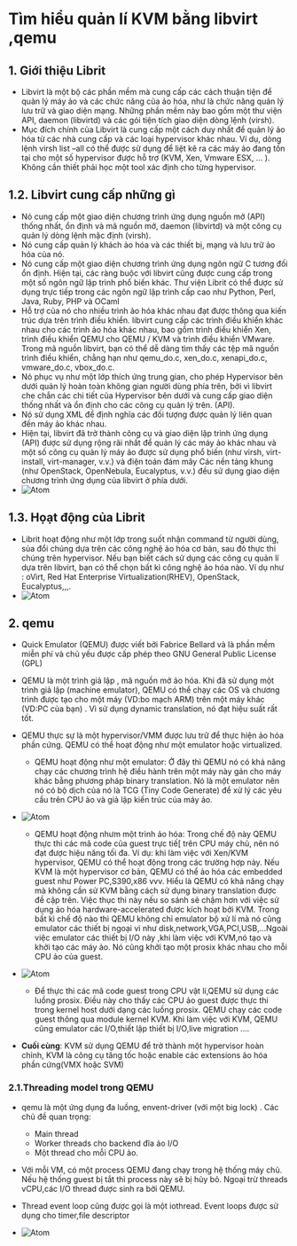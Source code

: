 # Tìm hiểu quản lí KVM bằng libvirt ,qemu # 
## 1. Giới thiệu Librit ## 
- Libvirt là một bộ các phần mềm mà cung cấp các cách thuận tiện để quản lý máy ảo và các chức năng của ảo hóa, như là chức năng quản lý lưu trữ và giao diện mạng. Những phần mềm này bao gồm một thư viện API, daemon (libvirtd) và các gói tiện tích giao diện dòng lệnh (virsh).
- Mục đích chính của Libvirt là cung cấp một cách duy nhất để quản lý ảo hóa từ các nhà cung cấp và các loại hypervisor khác nhau. Ví dụ, dòng lệnh virsh list –all có thể được sử dụng để liệt kê ra các máy ảo đang tồn tại cho một số hypervisor được hỗ trợ (KVM, Xen, Vmware ESX, … ). Không cần thiết phải học một tool xác định cho từng hypervisor.
## 1.2. Libvirt cung cấp những gì ##  
- Nó cung cấp một giao diện chương trình ứng dụng nguồn mở (API) thống nhất, ổn định và mã nguồn mở, daemon (libvirtd) và một công cụ quản lý dòng lệnh mặc định (virsh).
- Nó cung cấp quản lý khách ảo hóa và các thiết bị, mạng và lưu trữ ảo hóa của nó.
- Nó cung cấp một giao diện chương trình ứng dụng ngôn ngữ C tương đối ổn định. Hiện tại, các ràng buộc với libvirt cũng được cung cấp trong một số ngôn ngữ lập trình phổ biến khác. Thư viện Librit có thể được sử dụng trực tiếp trong các ngôn ngữ lập trình cấp cao như Python, Perl, Java, Ruby, PHP và OCaml
- Hỗ trợ của nó cho nhiều trình ảo hóa khác nhau đạt được thông qua kiến ​​trúc dựa trên trình điều khiển. libvirt cung cấp các trình điều khiển khác nhau cho các trình ảo hóa khác nhau, bao gồm trình điều khiển Xen, trình điều khiển QEMU cho QEMU / KVM và trình điều khiển VMware. Trong mã nguồn libvirt, bạn có thể dễ dàng tìm thấy các tệp mã nguồn trình điều khiển, chẳng hạn như qemu_do.c, xen_do.c, xenapi_do.c, vmware_do.c, vbox_do.c.
- Nó phục vụ như một lớp thích ứng trung gian, cho phép Hypervisor bên dưới quản lý hoàn toàn không gian người dùng phía trên, bởi vì libvirt che chắn các chi tiết của Hypervisor bên dưới và cung cấp giao diện thống nhất và ổn định cho các công cụ quản lý trên. (API).
- Nó sử dụng XML để định nghĩa các đối tượng được quản lý liên quan đến máy ảo khác nhau.
-  Hiện tại, libvirt đã trở thành công cụ và giao diện lập trình ứng dụng (API) được sử dụng rộng rãi nhất để quản lý các máy ảo khác nhau và một số công cụ quản lý máy ảo được sử dụng phổ biến (như virsh, virt-install, virt-manager, v.v.) và điện toán đám mây Các nền tảng khung (như OpenStack, OpenNebula, Eucalyptus, v.v.) đều sử dụng giao diện chương trình ứng dụng của libvirt ở phía dưới.
- ![Atom](https://camo.githubusercontent.com/7d3302af554fc4350b909f50587c2347e7cf69e4/687474703a2f2f692e696d6775722e636f6d2f6a6e4b704179592e706e67) 
## 1.3. Họạt động của Librit ## 
- Librit hoạt động như một lớp trong suốt nhận command từ người dùng, sủa đổi chúng dựa trên các công nghệ ảo hóa cơ bản, sau đó thực thi chúng trên hypervisor. Nếu bạn biết cách sử dụng các công cụ quản lí dựa trên libvirt, bạn có thể chọn bất kì công nghệ ảo hóa nào. Ví dụ như : oVirt, Red Hat Enterprise Virtualization(RHEV), OpenStack, Eucalyptus,,,. 
- ![Atom](https://i.imgur.com/HM99IP3.png) 

## 2. qemu ## 
- Quick Emulator (QEMU) được viết bởi Fabrice Bellard và là phần mềm miễn phí và chủ yếu được cấp phép theo GNU General Public License (GPL)
- QEMU là một trình giả lập , mã nguồn mở ảo hóa. Khi đã sử dụng một trình giả lập (machine emulator), QEMU có thể chạy các OS và chương trình được tạo cho một máy (VD:bo mạch ARM) trên một máy khác (VD:PC của bạn) . Vì sử dụng dynamic translation, nó đạt hiệu suất rất tốt. 
- QEMU thực sự là một hypervisor/VMM được lưu trữ để thực hiện ảo hóa phần cứng. QEMU có thể hoạt động như một emulator hoặc virtualized. 
   - QEMU hoạt động như một emulator: Ở đây thì QEMU nó có khả năng chạy các chương trình hệ điều hành trên một máy này gán cho máy khác bằng phương pháp binary translation. Nó là một emulator nên nó có bộ dịch của nó là TCG (Tiny Code Generate) để xử lý các yêu cầu trên CPU ảo và giả lập kiến trúc của máy ảo. 
- ![Atom](https://i.imgur.com/tueAYxp.png) 

   - QEMU hoạt động nhưm một trình ảo hóa: Trong chế độ này QEMU thực thi các mã code của guest trực tiế[ trên CPU máy chủ, nên nó đạt được hiệu năng tối đa. Ví dụ: khi làm việc với Xen/KVM hypervisor, QEMU có thể hoạt động trong các trường hợp này. Nếu KVM là một hypervisor cơ bản, QEMU có thể ảo hóa các embedded guest như Power PC,S390,x86 vvv. Hiểu là QEMU có khả năng chạy mà không cần sử KVM bằng cách sử dụng binary translation được đề cập trên. Việc thục thi này nếu so sánh sẽ chậm hơn với việc sử dụng ảo hóa hardware-accelerated được kích hoạt bởi KVM. Trong bất kì chế độ nào thì QEMU không chỉ emulator bộ xử lí mà nó cũng emulator các thiết bị ngoại vi như disk,network,VGA,PCI,USB,...Ngoài việc emulator các thiết bị I/O này ,khi làm việc với KVM,nó tạo và khởi tạo các máy ảo. Nó cũng khởi tạo một prosix khác nhau cho mỗi CPU ảo của guest. 
- ![Atom](https://i.imgur.com/2gZh0EW.png) 
   - Để thực thi các mã code guest trong CPU vật lí,QEMU sử dụng các luồng prosix. Điều này cho thấy các CPU ảo guest được thực thi trong kernel host dưới dạng các luồng prosix. QEMU chạy các code guest thông qua module kernel KVM. Khi làm việc với KVM, QEMU cũng emulator các I/O,thiết lập thiết bị I/O,live migration ....    
- **Cuối cùng**: KVM sử dụng QEMU để trở thành một hypervisor hoàn chỉnh, KVM là công cụ tăng tốc hoặc enable các extensions ảo hóa phần cứng(VMX hoặc SVM)  

### 2.1.Threading model trong QEMU ### 
- qemu là một ứng dụng đa luồng, envent-driver (với một big lock) . Các chủ đề quan trọng: 
  - Main thread 
  - Worker threads cho backend đĩa ảo I/O
  - Một thread cho mỗi CPU ảo. 
  
- Với mỗi VM, có một process QEMU đang chạy trong hệ thống máy chủ. Nếu hệ thống guest bị tắt thì process này sẽ bị hủy bỏ. Ngoại trừ threads vCPU,các I/O thread được sinh ra bởi QEMU. 
- Thread event loop cũng được gọi là một iothread. Event loops được sử dụng cho timer,file descriptor
- ![Atom](https://i.imgur.com/RQurGia.png) 




